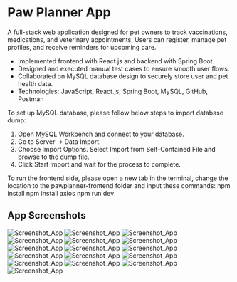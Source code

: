 # Paw Planner App
A full-stack web application designed for pet owners to track vaccinations, medications, and veterinary appointments.
Users can register, manage pet profiles, and receive reminders for upcoming care.

- Implemented frontend with React.js and backend with Spring Boot.
- Designed and executed manual test cases to ensure smooth user flows.
- Collaborated on MySQL database design to securely store user and pet health data.
- Technologies: JavaScript, React.js, Spring Boot, MySQL, GitHub, Postman

To set up MySQL database, please follow below steps to import database dump:
1. Open MySQL Workbench and connect to your database.
2. Go to Server → Data Import.
3. Choose Import Options. Select Import from Self-Contained File and browse to the dump file.
4. Click Start Import and wait for the process to complete.

To run the frontend side, please open a new tab in the terminal, change the location to the pawplanner-frontend folder and input these commands:
npm install
npm install axios
npm run dev

## App Screenshots

![Screenshot_App](images/screen1.png)
![Screenshot_App](images/screen2.png)
![Screenshot_App](images/screen3.png)
![Screenshot_App](images/screen4.png)
![Screenshot_App](images/screen5.png)
![Screenshot_App](images/screen6.png)
![Screenshot_App](images/screen7.png)
![Screenshot_App](images/screen8.png)
![Screenshot_App](images/screen9.png)
![Screenshot_App](images/screen10.png)
![Screenshot_App](images/screen11.png)
![Screenshot_App](images/screen12.png)
![Screenshot_App](images/screen13.png)
![Screenshot_App](images/screen14.png)
![Screenshot_App](images/screen15.png)
![Screenshot_App](images/screen16.png)
